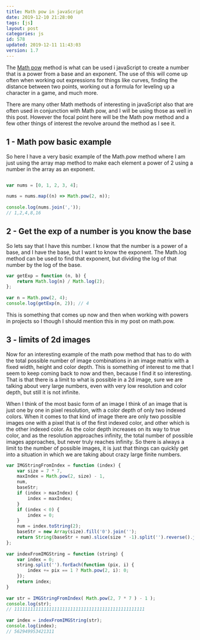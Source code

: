 ```yaml
---
title: Math pow in javaScript
date: 2019-12-10 21:28:00
tags: [js]
layout: post
categories: js
id: 578
updated: 2019-12-11 11:43:03
version: 1.7
---
```


The [Math pow](https://developer.mozilla.org/en-US/docs/Web/JavaScript/Reference/Global_Objects/Math/pow) method is what can be used i javaScript to create a number that is a power from a base and an exponent. The use of this will come up often when working out expressions for things like curves, finding the distance between two points, working out a formula for leveling up a character in a game, and much more.

There are many other Math methods of interesting in javaScript also that are often used in conjunction with Math pow, and I will be using those as well in this post. However the focal point here will be the Math pow method and a few other things of interest the revolve around the method as I see it.

<!-- more -->

## 1 - Math pow basic example

So here I have a very basic example of the Math.pow method where I am just using the array map method to make each element a power of 2 using a number in the array as an exponent.

```js

var nums = [0, 1, 2, 3, 4];
 
nums = nums.map((n) => Math.pow(2, n));
 
console.log(nums.join(','));
// 1,2,4,8,16
```

## 2 - Get the exp of a number is you know the base

So lets say that I have this number. I know that the number is a power of a base, and I have the base, but I want to know the exponent. The Math.log method can be used to find that exponent, but dividing the log of that number by the log of the base.

```js
var getExp = function (n, b) {
    return Math.log(n) / Math.log(2);
};
 
var n = Math.pow(2, 4);
console.log(getExp(n, 2)); // 4
```

This is something that comes up now and then when working with powers in projects so I though I should mention this in my post on math.pow.

## 3 - limits of 2d images

Now for an interesting example of the math pow method that has to do with the total possible number of image combinations in an image matrix with a fixed width, height and color depth. This is something of interest to me that I seem to keep coming back to now and then, because I find it so interesting. That is that there is a limit to what is possible in a 2d image, sure we are talking about very large numbers, even with very low resolution and color depth, but still it is not infinite.

When I think of the most basic form of an image I think of an image that is just one by one in pixel resolution, with a color depth of only two indexed colors. When it comes to that kind of image there are only two possible images one with a pixel that is of the first indexed color, and other which is the other indexed color. As the color depth increases on its way to true color, and as the resolution approaches infinity, the total number of possible images approaches, but never truly reaches infinity. So there is always a limit to the number of possible images, it is just that things can quickly get into a situation in which we are taking about crazy large finite numbers.

```js
var IMGStringFromIndex = function (index) {
    var size = 7 * 7,
    maxIndex = Math.pow(2, size) - 1,
    num,
    baseStr;
    if (index > maxIndex) {
        index = maxIndex;
    }
    if (index < 0) {
        index = 0;
    }
    num = index.toString(2);
    baseStr = new Array(size).fill('0').join('');
    return String(baseStr + num).slice(size * -1).split('').reverse().join('');
};
 
var indexFromIMGString = function (string) {
    var index = 0;
    string.split('').forEach(function (pix, i) {
        index += pix == 1 ? Math.pow(2, i): 0;
    });
    return index;
}
 
var str = IMGStringFromIndex( Math.pow(2, 7 * 7 ) - 1 );
console.log(str);
// 1111111111111111111111111111111111111111111111111
 
var index = indexFromIMGString(str);
console.log(index);
// 562949953421311
```